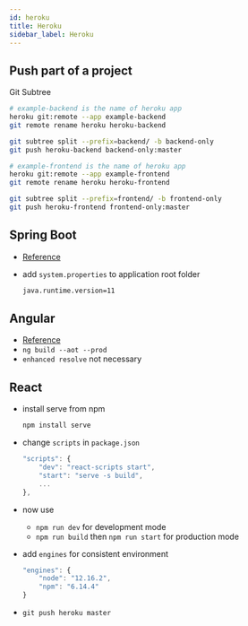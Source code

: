 ```yaml
---
id: heroku
title: Heroku
sidebar_label: Heroku
---
```


## Push part of a project

Git Subtree

```bash title="project_folder => backend/,  frontend/, .git/"
# example-backend is the name of heroku app
heroku git:remote --app example-backend
git remote rename heroku heroku-backend

git subtree split --prefix=backend/ -b backend-only
git push heroku-backend backend-only:master

# example-frontend is the name of heroku app
heroku git:remote --app example-frontend
git remote rename heroku heroku-frontend

git subtree split --prefix=frontend/ -b frontend-only
git push heroku-frontend frontend-only:master
```

## Spring Boot

- [Reference](https://devcenter.heroku.com/articles/deploying-spring-boot-apps-to-heroku)
- add `system.properties` to application root folder

    ```md title="system.properties"
    java.runtime.version=11
    ```

## Angular

- [Reference](https://itnext.io/how-to-deploy-angular-application-to-heroku-1d56e09c5147)
- `ng build --aot --prod`
- `enhanced resolve` not necessary

## React

- install serve from npm

    ```bash title="project_folder"
    npm install serve
    ```

- change `scripts` in `package.json`

    ```js title="package.json"
    "scripts": {
        "dev": "react-scripts start",
        "start": "serve -s build",
        ...
    },
    ```

- now use
  - `npm run dev` for development mode
  - `npm run build` then `npm run start` for production mode
- add `engines` for consistent environment

    ```js title="package.json"
    "engines": {
        "node": "12.16.2",
        "npm": "6.14.4"
    }
    ```

- ```git push heroku master```
